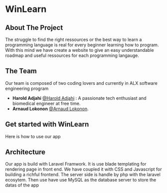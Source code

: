 # WinLearn 

<!-- <p align="center"><a href="https://laravel.com" target="_blank"><img src="https://raw.githubusercontent.com/laravel/art/master/logo-lockup/5%20SVG/2%20CMYK/1%20Full%20Color/laravel-logolockup-cmyk-red.svg" width="400" alt="Laravel Logo"></a></p> -->

## About The Project
The struggle to find the right ressources or the best way to learn a programming language is real for every beginner learning how to program. With this mind we have create a website to give an easy understandable roadmap and useful ressources for each programming langauge.

## The Team
Our team is composed of two coding lovers and currently in ALX software engineering program

- **Harold Adjahi** [@Harold Adjahi](https://laravel.com/docs/routing) : A passionate tech enthusiast and biomedical engineer at free time.
- **Arnaud Lokonon** [@Arnaud Lokonon](https://laravel.com/docs/container).


## Get started with WinLearn
Here is how to use our app


## Architecture
Our app is build with Laravel Framwork. It is use blade templating for rendering page in front end. We have coupled it with CSS and Javascript for building a richful frontend. The server side is handle by php with the laravel ecosytem. Then use have use MySQL as the database server to store the datas of the app


